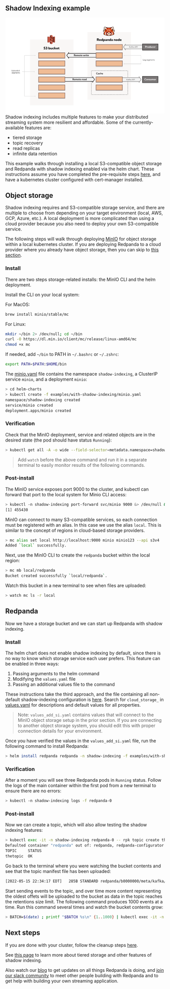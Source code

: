 ## Shadow Indexing example

![shadow-indexing](shadow-indexing.png)
Shadow indexing includes multiple features to make your distributed streaming system more resilient and affordable. Some of the currently-available features are:
- tiered storage
- topic recovery
- read replicas
- infinite data retention

This example walks through installing a local S3-compatible object storage and Redpanda with shadow indexing enabled via the helm chart. These instructions assume you have completed the pre-requisite steps [here](../../README.md#prerequisites), and have a kubernetes cluster configured with cert-manager installed.

## Object storage

Shadow indexing requires and S3-compatible storage service, and there are multiple to choose from depending on your target environment (local, AWS, GCP, Azure, etc.). A local deployment is more complicated than using a cloud provider because you also need to deploy your own S3-compatible service.

The following steps will walk through deploying [MinIO](https://min.io) for object storage within a local kubernetes cluster. If you are deploying Redpanda to a cloud provider where you already have object storage, then you can skip to [this section](#redpanda).

### Install

There are two steps storage-related installs: the MinIO CLI and the helm deployment.

Install the CLI on your local system:

For MacOS:

```sh
brew install minio/stable/mc
```

For Linux:

```sh
mkdir ~/bin 2> /dev/null; cd ~/bin
curl -O https://dl.min.io/client/mc/release/linux-amd64/mc
chmod +x mc
```

If needed, add `~/bin` to PATH in `~/.bashrc` or `~/.zshrc`:
```sh
export PATH=$PATH:$HOME/bin
```

The [minio.yaml](./minio.yaml) file contains the namespace `shadow-indexing`, a ClusterIP service `minio`, and a deployment `minio`:

```sh
> cd helm-charts
> kubectl create -f examples/with-shadow-indexing/minio.yaml
namespace/shadow-indexing created
service/minio created
deployment.apps/minio created
```

### Verification

Check that the MinIO deployment, service and related objects are in the desired state (the pod should have status `Running`):

```sh
> kubectl get all -A -o wide --field-selector=metadata.namespace=shadow-indexing
```

> Add `watch` before the above command and run it in a separate terminal to easily monitor results of the following commands.

### Post-install

The MinIO service exposes port 9000 to the cluster, and kubectl can forward that port to the local system for Minio CLI access:

```sh
> kubectl -n shadow-indexing port-forward svc/minio 9000 &> /dev/null &
[1] 455430
```

MinIO can connect to many S3-compatible services, so each connection must be registered with an alias. In this case we use the alias `local`. This is similar to the concept of regions in cloud-based storage providers.

```sh
> mc alias set local http://localhost:9000 minio minio123 --api s3v4
Added `local` successfully.
```

Next, use the MinIO CLI to create the `redpanda` bucket within the local region:

```sh
> mc mb local/redpanda
Bucket created successfully `local/redpanda`.
```

Watch this bucket in a new terminal to see when files are uploaded:

```sh
> watch mc ls -r local
```

## Redpanda

Now we have a storage bucket and we can start up Redpanda with shadow indexing. 

### Install

The helm chart does not enable shadow indexing by default, since there is no way to know which storage service each user prefers. This feature can be enabled in three ways:
1. Passing arguments to the helm command
2. Modifying the `values.yaml` file
3. Passing an additional values file to the command

These instructions take the third approach, and the file containing all non-default shadow-indexing configuration is [here](./values_add_si.yaml). Search for `cloud_storage_` in [values.yaml](../../redpanda/values.yaml) for descriptions and default values for all properties.

> Note: `values_add_si.yaml` contains values that will connect to the MinIO object storage setup in the prior section. If you are connecting to another object storage system, you should edit this with proper connection details for your environment.

Once you have verified the values in the `values_add_si.yaml` file, run the following command to install Redpanda:

```sh
> helm install redpanda redpanda -n shadow-indexing -f examples/with-shadow-indexing/values_add_si.yaml
```

### Verification

After a moment you will see three Redpanda pods in `Running` status. Follow the logs of the main container within the first pod from a new terminal to ensure there are no errors:

```sh
> kubectl -n shadow-indexing logs -f redpanda-0
```

### Post-install

Now we can create a topic, which will also allow testing the shadow indexing features:

```sh
> kubectl exec -it -n shadow-indexing redpanda-0 -- rpk topic create thetopic -c retention.bytes=100000 -c segment.bytes=10000
Defaulted container "redpanda" out of: redpanda, redpanda-configurator (init)
TOPIC     STATUS
thetopic  OK
```

Go back to the terminal where you were watching the bucket contents and see that the topic manifest file has been uploaded:

```sh
[2022-05-15 22:34:17 EDT]   285B STANDARD redpanda/b0000000/meta/kafka/thelog/topic_manifest.json
```

Start sending events to the topic, and over time more content representing the oldest offets will be uploaded to the bucket as data in the topic reaches the retentions size limit. The following command produces 1000 events at a time. Run this command several times and watch the bucket contents grow:

```sh
> BATCH=$(date) ; printf "$BATCH %s\n" {1..1000} | kubectl exec -it -n shadow-indexing redpanda-0 -- rpk topic produce thetopic
```

## Next steps

If you are done with your cluster, follow the cleanup steps [here](../../README.md#cleanup).

See [this page](https://docs.redpanda.com/docs/data-management/tiered-storage/) to learn more about tiered storage and other features of shadow indexing.

Also watch our [blog](https://redpanda.com/blog) to get updates on all things Redpanda is doing, and [join our slack community](https://join.slack.com/t/redpandacommunity/shared_invite/zt-ng2ze1uv-l5VMWSGQHB9gp47~kNnYGA/) to meet other people building with Redpanda and to get help with building your own streaming application.
